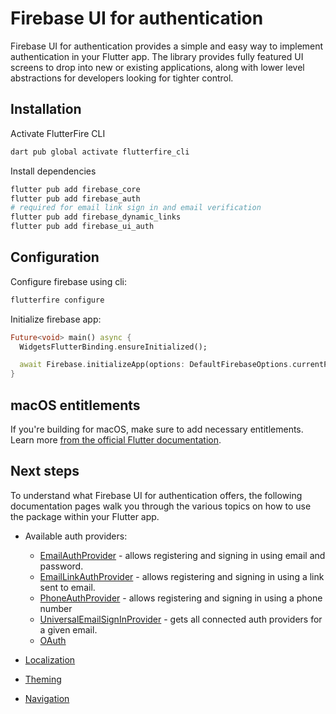 # Firebase UI for authentication

Firebase UI for authentication provides a simple and easy way to implement authentication in your Flutter app.
The library provides fully featured UI screens to drop into new or existing applications, along with
lower level abstractions for developers looking for tighter control.

## Installation

Activate FlutterFire CLI

```sh
dart pub global activate flutterfire_cli
```

Install dependencies

```sh
flutter pub add firebase_core
flutter pub add firebase_auth
# required for email link sign in and email verification
flutter pub add firebase_dynamic_links
flutter pub add firebase_ui_auth
```

## Configuration

Configure firebase using cli:

```sh
flutterfire configure
```

Initialize firebase app:

```dart
Future<void> main() async {
  WidgetsFlutterBinding.ensureInitialized();

  await Firebase.initializeApp(options: DefaultFirebaseOptions.currentPlatform);
}
```

## macOS entitlements

If you're building for macOS, make sure to add necessary entitlements. Learn more [from the official Flutter documentation](https://docs.flutter.dev/development/platform-integration/macos/building).

## Next steps

To understand what Firebase UI for authentication offers, the following documentation pages walk you through the various topics on
how to use the package within your Flutter app.

- Available auth providers:

  - [EmailAuthProvider](./providers/email.md) - allows registering and signing in using email and password.
  - [EmailLinkAuthProvider](./providers/email-link.md) - allows registering and signing in using a link sent to email.
  - [PhoneAuthProvider](./providers/phone.md) - allows registering and signing in using a phone number
  - [UniversalEmailSignInProvider](./providers/universal-email-sign-in.md) - gets all connected auth providers for a given email.
  - [OAuth](./providers/oauth.md)

- [Localization](../../firebase_ui_localizations/README.md)
- [Theming](./theming.md)
- [Navigation](./navigation.md)
